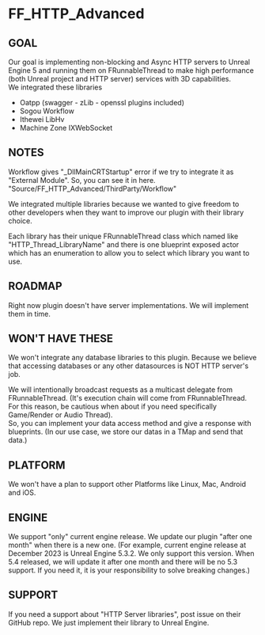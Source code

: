 # FF_HTTP_Advanced

## GOAL
Our goal is implementing non-blocking and Async HTTP servers to Unreal Engine 5 and running them on FRunnableThread to make high performance (both Unreal project and HTTP server) services with 3D capabilities.<br />
We integrated these libraries

- Oatpp (swagger - zLib - openssl plugins included)
- Sogou Workflow
- Ithewei LibHv
- Machine Zone IXWebSocket

## NOTES
Workflow gives "_DllMainCRTStartup" error if we try to integrate it as "External Module". So, you can see it in here. <br />
"Source/FF_HTTP_Advanced/ThirdParty/Workflow"

We integrated multiple libraries because we wanted to give freedom to other developers when they want to improve our plugin with their library choice.

Each library has their unique FRunnableThread class which named like "HTTP_Thread_LibraryName" and there is one blueprint exposed actor which has an enumeration to allow you to select which library you want to use.

## ROADMAP
Right now plugin doesn't have server implementations. We will implement them in time.

## WON'T HAVE THESE
We won't integrate any database libraries to this plugin. Because we believe that accessing databases or any other datasources is NOT HTTP server's job.

We will intentionally broadcast requests as a multicast delegate from FRunnableThread. (It's execution chain will come from FRunnableThread. For this reason, be cautious when about if you need specifically Game/Render or Audio Thread).<br />
So, you can implement your data access method and give a response with blueprints. (In our use case, we store our datas in a TMap and send that data.)

## PLATFORM
We won't have a plan to support other Platforms like Linux, Mac, Android and iOS.

## ENGINE
We support "only" current engine release. We update our plugin "after one month" when there is a new one.
(For example, current engine release at December 2023 is Unreal Engine 5.3.2. We only support this version. When 5.4 released, we will update it after one month and there will be no 5.3 support. If you need it, it is your responsibility to solve breaking changes.)

## SUPPORT
If you need a support about "HTTP Server libraries", post issue on their GitHub repo. We just implement their library to Unreal Engine.
